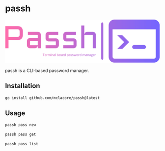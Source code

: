 # passh

![Passh logo](./assets/logo-no-background.png)

passh is a CLI-based password manager.

## Installation

```bash
go install github.com/mclacore/passh@latest
```

## Usage

```bash
passh pass new
```

```bash
passh pass get
```

```bash
passh pass list
```
